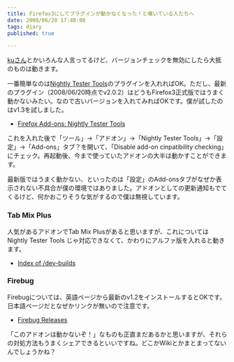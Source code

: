 ```yaml
---
title: Firefox3にしてプラグインが動かなくなった！と嘆いている人たちへ
date: 2008/06/20 17:48:08
tags: diary
published: true

---
```


<p><a href="http://ido.nu/kuma/2008/02/21/make-working-extensions-incompatible-with-firefox3/">kuさん</a>とかいろんな人言ってるけど、バージョンチェックを無効にしたら大抵のものは動きます。</p>

<p>一番簡単なのは<a href="http://www.oxymoronical.com/web/firefox/nightly">Nightly Tester Tools</a>のプラグインを入れればOK。ただし、最新のプラグイン（2008/06/20時点でv2.0.2）はどうもFirefox3正式版ではうまく動かないみたい。なので古いバージョンを入れてみればOKです。僕が試したのはv1.3を試しました。</p>

<p><ul><li><a href="https://addons.mozilla.org/ja/firefox/addons/versions/6543">Firefox Add-ons: Nightly Tester Tools</a></li></ul></p>


<p>これを入れた後で「ツール」→「アドオン」→「Nightly Tester Tools」→「設定」→「Add-ons」タブ？を開いて、「Disable add-on cinpatibility checking」にチェック。再起動後、今まで使っていたアドオンの大半は動かすことができます。</p>

<p>最新版ではうまく動かない、といったのは「設定」のAdd-onsタブがなぜか表示されない不具合が僕の環境ではありました。アドオンとしての更新通知もでてくるけど、何かおこりそうな気がするので僕は無視しています。</p>

<h3>Tab Mix Plus</h3>
<p>人気があるアドオンでTab Mix Plusがあると思いますが、これについてはNightly Tester Tools じゃ対応できなくて、かわりにアルファ版を入れると動きます。</p>

<p><ul><li><a href="http://tmp.garyr.net/dev-builds/">Index of /dev-builds</a></li></ul></p>

<h3>Firebug</h3>
<p>Firebugについては、英語ページから最新のv1.2をインストールするとOKです。日本語ページだとなぜかリンクが無いので注意です。</p>

<p><ul><li><a href="http://getfirebug.com/releases/">Firebug Releases</a></li></ul></p>

<p>「このアドオンは動かないぞ！」なものも正直まだあるかと思いますが、それらの対処方法もうまくシェアできるといいですね。どこかWikiとかまとまってないんでしょうかね？</p>


